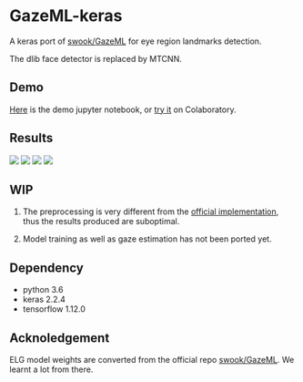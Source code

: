 # GazeML-keras
A keras port of [swook/GazeML](https://github.com/swook/GazeML) for eye region landmarks detection. 

The dlib face detector is replaced by MTCNN.

## Demo

[Here](https://github.com/shaoanlu/GazeML-keras/blob/master/demo_colab.ipynb) is the demo jupyter notebook, or [try it](https://colab.research.google.com/github/shaoanlu/GazeML-keras/blob/master/demo_colab.ipynb) on Colaboratory.

## Results

![](https://github.com/shaoanlu/GazeML-keras/raw/master/results/result_lenna.png)
![](https://github.com/shaoanlu/GazeML-keras/raw/master/results/result_fashion-1063100_640.png)
![](https://github.com/shaoanlu/GazeML-keras/raw/master/results/result_model-1439909_640.png)
![](https://github.com/shaoanlu/GazeML-keras/raw/master/results/result_reiwa.png)

## WIP
1. The preprocessing is very different from the [official implementation](https://github.com/swook/GazeML/blob/master/src/datasources/frames.py#L223), thus the results produced are suboptimal.

2. Model training as well as gaze estimation has not been ported yet.

## Dependency
- python 3.6
- keras 2.2.4
- tensorflow 1.12.0

## Acknoledgement
ELG model weights are converted from the official repo [swook/GazeML](https://github.com/swook/GazeML). We learnt a lot from there.
